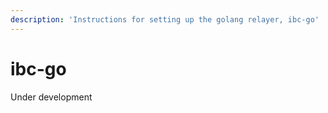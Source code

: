 ```yaml
---
description: 'Instructions for setting up the golang relayer, ibc-go'
---
```


# ibc-go

Under development
